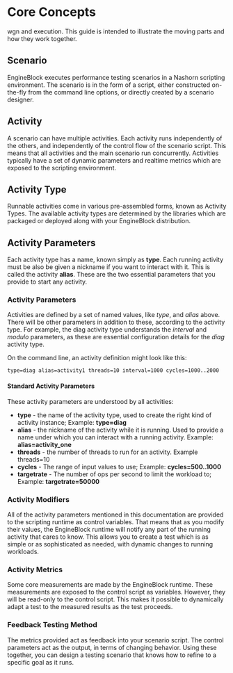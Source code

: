 # Core Concepts
 wgn and execution. This guide is intended to illustrate the moving parts and how they work together.

## Scenario

EngineBlock executes performance testing scenarios in a Nashorn scripting environment. The scenario is in the form of a script, either constructed on-the-fly from the command line options, or directly created by a scenario designer. 

## Activity

A scenario can have multiple activities. Each activity runs independently of the others, and independently of the control flow of the scenario script. This means that all activities and the main scenario run concurrently. Activities typically have a set of dynamic parameters and realtime metrics which are exposed to the scripting environment. 

## Activity Type

Runnable activities come in various pre-assembled forms, known as Activity Types. The available activity types are determined by the libraries which are packaged or deployed along with your EngineBlock distribution.

## Activity Parameters

Each activity type has a name, known simply as **type**. Each running activity must be also be given a nickname if you want to interact with it. This is called the activity **alias**. These are the two essential parameters that you provide to start any activity.

### Activity Parameters

Activities are defined by a set of named values, like *type*, and *alias* above. There will be other parameters in addition to these, according to the activity type. For example, the diag activity type understands the *interval* and *modulo* parameters, as these are essential configuration details for the *diag* activity type.

On the command line, an activity definition might look like this:
~~~
type=diag alias=activity1 threads=10 interval=1000 cycles=1000..2000
~~~

#### Standard Activity Parameters

These activity parameters are understood by all activities:
- **type** - the name of the activity type, used to create the right kind of activity instance; Example: **type=diag**
- **alias** - the nickname of the activity while it is running. Used to provide a name under which you can interact with a running activity. Example: **alias=activity_one**
- **threads** - the number of threads to run for an activity. Example threads=10
- **cycles** - The range of input values to use; Example: **cycles=500..1000**
- **targetrate** - The number of ops per second to limit the workload to; Example: **targetrate=50000**

### Activity Modifiers

All of the activity parameters mentioned in this documentation are provided to the scripting runtime as control variables. That means that as you modify their values, the EngineBlock runtime will notify any part of the running activity that cares to know. This allows you to create a test which is as simple or as sophisticated as needed, with dynamic changes to running workloads.

### Activity Metrics

Some core measurements are made by the EngineBlock runtime. These measurements are exposed to the control script as variables. However, they will be read-only to the control script. This makes it possible to dynamically adapt a test to the measured results as the test proceeds.

### Feedback Testing Method

The metrics provided act as feedback into your scenario script. The control parameters act as the output, in terms of changing behavior. Using these together, you can design a testing scenario that knows how to refine to a specific goal as it runs.
